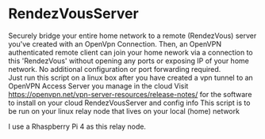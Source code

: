 # RendezVousServer
Securely bridge your entire home network to a remote (RendezVous) server you've created with an OpenVpn Connection.  Then, an OpenVPN authenticated remote client can join your home nework via a connection to this 'RendezVous' without opening any ports or exposing IP of your home network.  No additional configuration or port forwarding required.  
Just run this script on a linux box after you have created a vpn tunnel to an OpenVPN Access Server you manage in the cloud
Visit https://openvpn.net/vpn-server-resources/release-notes/ for the software to install on your cloud RendezVousServer and config info
This script is to be run on your linux relay node that lives on your local (home) network

I use a Rhaspberry Pi 4 as this relay node.
